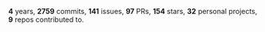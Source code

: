 **4** years, **2759** commits, **141** issues, **97** PRs, **154** stars, **32** personal projects, **9** repos contributed to.
